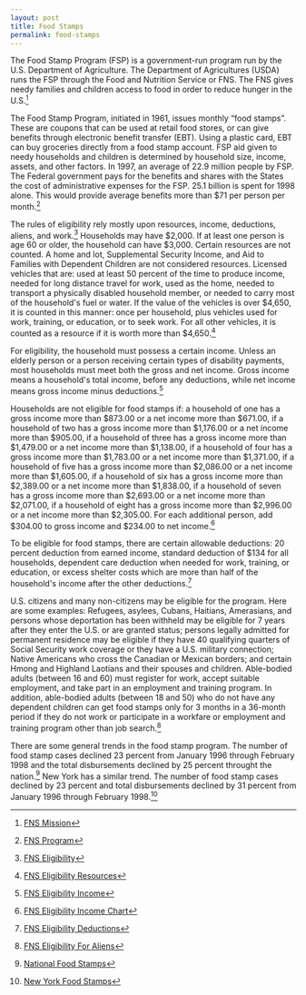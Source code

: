 ```yaml
---
layout: post
title: Food Stamps
permalink: food-stamps
---
```


The Food Stamp Program (FSP) is a government-run program run by the U.S. Department of Agriculture. The Department of Agricultures (USDA) runs the FSP through the Food and Nutrition Service or FNS. The FNS gives needy families and children access to food in order to reduce hunger in the U.S.[^fn-mission]

The Food Stamp Program, initiated in 1961, issues monthly “food stamps”. These are coupons that can be used at retail food stores, or can give benefits through electronic benefit transfer (EBT). Using a plastic card, EBT can buy groceries directly from a food stamp account. FSP aid given to needy households and children is determined by household size, income, assets, and other factors. In 1997, an average of 22.9 million people by FSP. The Federal government pays for the benefits and shares with the States the cost of administrative expenses for the FSP. 25.1 billion is spent for 1998 alone. This would provide average benefits more than $71 per person per month.[^fn-program]

The rules of eligibility rely mostly upon resources, income, deductions, aliens, and work.[^fn-eligibility] Households may have $2,000. If at least one person is age 60 or older, the household can have $3,000. Certain resources are not counted. A home and lot, Supplemental Security Income, and Aid to Families with Dependent Children are not considered resources. Licensed vehicles that are: used at least 50 percent of the time to produce income, needed for long distance travel for work, used as the home, needed to transport a physically disabled household member, or needed to carry most of the household's fuel or water. If the value of the vehicles is over $4,650, it is counted in this manner: once per household, plus vehicles used for work, training, or education, or to seek work. For all other vehicles, it is counted as a resource if it is worth more than $4,650.[^fn-elig_resources]

For eligibility, the household must possess a certain income. Unless an elderly person or a person receiving certain types of disability payments, most households must meet both the gross and net income. Gross income means a household's total income, before any deductions, while net income means gross income minus deductions.[^fn-elig_income]

Households are not eligible for food stamps if: a household of one has a gross income more than $873.00 or a net income more than $671.00, if a household of two has a gross income more than $1,176.00 or a net income more than $905.00, if a household of three has a gross income more than $1,479.00 or a net income more than $1,138.00, if a household of four has a gross income more than $1,783.00 or a net income more than $1,371.00, if a household of five has a gross income more than $2,086.00 or a net income more than $1,605.00, if a household of six has a gross income more than $2,389.00 or a net income more than $1,838.00, if a household of seven has a gross income more than $2,693.00 or a net income more than $2,071.00, if a household of eight has a gross income more than $2,996.00 or a net income more than $2,305.00. For each additional person, add $304.00 to gross income and $234.00 to net income.[^fn-elig_income_chart]

To be eligible for food stamps, there are certain allowable deductions: 20 percent deduction from earned income, standard deduction of $134 for all households, dependent care deduction when needed for work, training, or education, or excess shelter costs which are more than half of the household's income after the other deductions.[^fn-elig_deductions]

U.S. citizens and many non-citizens may be eligible for the program. Here are some examples: Refugees, asylees, Cubans, Haitians, Amerasians, and persons whose deportation has been withheld may be eligible for 7 years after they enter the U.S. or are granted status; persons legally admitted for permanent residence may be eligible if they have 40 qualifying quarters of Social Security work coverage or they have a U.S. military connection; Native Americans who cross the Canadian or Mexican borders; and certain Hmong and Highland Laotians and their spouses and children. Able-bodied adults (between 16 and 60) must register for work, accept suitable employment, and take part in an employment and training program. In addition, able-bodied adults (between 18 and 50) who do not have any dependent children can get food stamps only for 3 months in a 36-month period if they do not work or participate in a workfare or employment and training program other than job search.[^fn-elig_aliens]

There are some general trends in the food stamp program. The number of food stamp cases declined 23 percent from January 1996 through February 1998 and the total disbursements declined by 25 percent throught the nation.[^fn-national_stamps] New York has a similar trend. The number of food stamp cases declined by 23 percent and total disbursements declined by 31 percent from January 1996 through February 1998.[^fn-ny_stamps]

[^fn-mission]: [FNS Mission](https://www.fns.usda.gov/fns/menu/about/mission/state.htm)
[^fn-program]: [FNS Program](https://www.fns.usda.gov/fns/menu/about/PROGRAMS/PROGRAMS.htm)
[^fn-eligibility]: [FNS Eligibility](https://www.fns.usda.gov/fsp/MENU/APPS/ELIGIBILITY/ELIG.HTM)
[^fn-elig_resources]: [FNS Eligibility Resources](https://www.fns.usda.gov/fsp/MENU/APPS/ELIGIBILITY/resources/resources.htm)
[^fn-elig_income]: [FNS Eligibility Income](https://www.fns.usda.gov/fsp/MENU/APPS/ELIGIBILITY/income/income.htm)
[^fn-elig_income_chart]: [FNS Eligibility Income Chart](https://www.fns.usda.gov/fsp/charts/incomechart.htm)
[^fn-elig_deductions]: [FNS Eligibility Deductions](https://www.fns.usda.gov/fsp/MENU/APPS/ELIGIBILITY/deductions/deductions.htm)
[^fn-elig_aliens]: [FNS Eligibility For Aliens](https://www.fns.usda.gov/fsp/MENU/APPS/ELIGIBILITY/Work_and_Aliens/Work_and_Aliens.HTM)
[^fn-national_stamps]: [National Food Stamps](https://info.fmi.org/foodstamps/national.htm)
[^fn-ny_stamps]: [New York Food Stamps](https://info.fmi.org/foodstamps/ny.htm)
